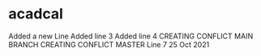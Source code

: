# acadcal
Added a new Line
Added line 3
Added line 4
CREATING CONFLICT MAIN BRANCH
CREATING CONFLICT MASTER
Line 7 25 Oct 2021
